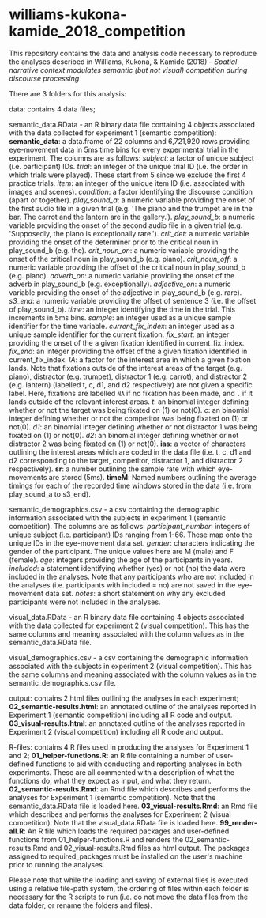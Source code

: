 # williams-kukona-kamide_2018_competition
This repository contains the data and analysis code necessary to reproduce the analyses described in Williams, Kukona, &amp; Kamide (2018) - *Spatial narrative context modulates semantic (but not visual) competition during discourse processing*

There are 3 folders for this analysis:

data: contains 4 data files;

  semantic_data.RData - an R binary data file containing 4 objects associated with the data collected for experiment 1 (semantic competition):
    **semantic_data**: a data.frame of 22 columns and 6,721,920 rows providing eye-movement data in 5ms time bins for every experimental trial in the experiment. The columns are as follows:
      *subject*: a factor of unique subject (i.e. participant) IDs.
      *trial*: an integer of the unique trial ID (i.e. the order in which trials were played). These start from 5 since we exclude the first 4 practice trials.
      *item*: an integer of the unique item ID (i.e. associated with images and scenes).
      *condition*: a factor identifying the discourse condition (apart or together).
      *play_sound_a*: a numeric variable providing the onset of the first audio file in a given trial (e.g. ‘The piano and the trumpet are in the bar. The carrot and the lantern are in the gallery.’).
      *play_sound_b*: a numeric variable providing the onset of the second audio file in a given trial (e.g. 'Supposedly, the piano is exceptionally rare.').
      *crit_det*: a numeric variable providing the onset of the determiner prior to the critical noun in play_sound_b (e.g. the).
      *crit_noun_on*: a numeric variable providing the onset of the critical noun in play_sound_b (e.g. piano).
      *crit_noun_off*: a numeric variable providing the offset of the critical noun in play_sound_b (e.g. piano).
      *adverb_on*: a numeric variable providing the onset of the adverb in play_sound_b (e.g. exceptionally).
      *adjective_on*: a numeric variable providing the onset of the adjective in play_sound_b (e.g. rare).
      *s3_end*: a numeric variable providing the offset of sentence 3 (i.e. the offset of play_sound_b).
      *time*: an integer identifying the time in the trial. This increments in 5ms bins.
      *sample*: an integer used as a unique sample identifier for the time variable.
      *current_fix_index*: an integer used as a unique sample identifier for the current fixation.
      *fix_start*: an integer providing the onset of the a given fixation identified in current_fix_index.
      *fix_end*: an integer providing the offset of the a given fixation identified in current_fix_index.
      *IA*: a factor for the interest area in which a given fixation lands. Note that fixations outside of the interest areas of the target (e.g. piano), distractor (e.g. trumpet), distractor 1 (e.g. carrot), and distractor 2 (e.g. lantern) (labelled t, c, d1, and d2 respectively) are not given a specific label. Here, fixations are labelled `NA` if no fixation has been made, and `.` if it lands outside of the relevant interest areas.
      *t*: an binomial integer defining whether or not the target was being fixated on (1) or not(0).
      *c*: an binomial integer defining whether or not the competitor was being fixated on (1) or not(0).
      *d1*: an binomial integer defining whether or not distractor 1 was being fixated on (1) or not(0).
      *d2*: an binomial integer defining whether or not distractor 2 was being fixated on (1) or not(0).
    **ias**: a vector of characters outlining the interest areas which are coded in the data file (i.e. t, c, d1 and d2 corresponding to the target, competitor, distractor 1, and distractor 2 respectively).
    **sr**: a number outlining the sample rate with which eye-movements are stored (5ms).
    **timeM**: Named numbers outlining the average timings for each of the recorded time windows stored in the data (i.e. from play_sound_a to s3_end).

  semantic_demographics.csv - a csv containing the demographic information associated with the subjects in experiment 1 (semantic competition). The columns are as follows:
    *participant_number*: integers of unique subject (i.e. participant) IDs ranging from 1-66. These map onto the unique IDs in the eye-movement data set.
    *gender*: characters indicating the gender of the participant. The unique values here are M (male) and F (female).
    *age*: integers providing the age of the participants in years.
    *included*: a statement identifying whether (yes) or not (no) the data were included in the analyses. Note that any participants who are not included in the analyses (i.e. participants with included = no) are not saved in the eye-movement data set.
    *notes*: a short statement on why any excluded participants were not included in the analyses.

  visual_data.RData - an R binary data file containing 4 objects associated with the data collected for experiment 2 (visual competition). This has the same columns and meaning associated with the column values as in the semantic_data.RData file.

  visual_demographics.csv - a csv containing the demographic information associated with the subjects in experiment 2 (visual competition). This has the same columns and meaning associated with the column values as in the semantic_demographics.csv file.

output: contains 2 html files outlining the analyses in each experiment;
  **02_semantic-results.html**: an annotated outline of the analyses reported in Experiment 1 (semantic competition) including all R code and output.
  **03_visual-results.html**: an annotated outline of the analyses reported in Experiment 2 (visual competition) including all R code and output.

R-files: contains 4 R files used in producing the analyses for Experiment 1 and 2;
  **01_helper-functions.R**: an R file containing a number of user-defined functions to aid with conducting and reporting analyses in both experiments. These are all commented with a description of what the functions do, what they expect as input, and what they return.
  **02_semantic-results.Rmd**: an Rmd file which describes and performs the analyses for Experiment 1 (semantic competition). Note that the semantic_data.RData file is loaded here.
  **03_visual-results.Rmd**: an Rmd file which describes and performs the analyses for Experiment 2 (visual competition). Note that the visual_data.RData file is loaded here.
  **99_render-all.R**: An R file which loads the required packages and user-defined functions from 01_helper-functions.R and renders the 02_semantic-results.Rmd and 02_visual-results.Rmd files as html output. The packages assigned to required_packages must be installed on the user's machine prior to running the analyses.

Please note that while the loading and saving of external files is executed using a relative file-path system, the ordering of files within each folder is necessary for the R scripts to run (i.e. do not move the data files from the data folder, or rename the folders and files). 

